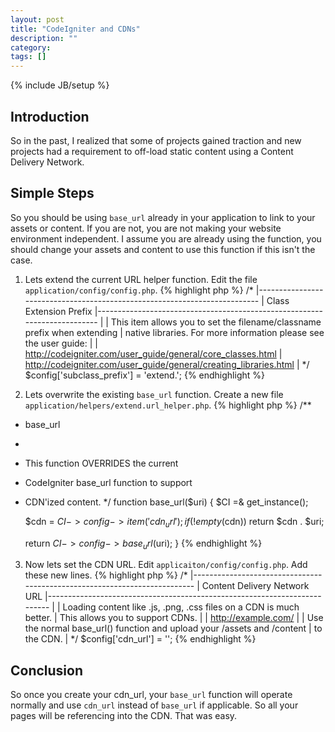 ```yaml
---
layout: post
title: "CodeIgniter and CDNs"
description: ""
category: 
tags: []
---
```

{% include JB/setup %}

## Introduction

So in the past, I realized that some of projects gained traction and new projects had a requirement to off-load static content using a Content Delivery Network.

## Simple Steps

So you should be using `base_url` already in your application to link to your assets or content. If you are not, you are not making your website environment independent. I assume you are already using the function, you should change your assets and content to use this function if this isn't the case.

1. Lets extend the current URL helper function. Edit the file `application/config/config.php`.
{% highlight php %}
/*
|--------------------------------------------------------------------------
| Class Extension Prefix
|--------------------------------------------------------------------------
|
| This item allows you to set the filename/classname prefix when extending
| native libraries.  For more information please see the user guide:
|
| http://codeigniter.com/user_guide/general/core_classes.html
| http://codeigniter.com/user_guide/general/creating_libraries.html
|
*/
$config['subclass_prefix'] = 'extend.';
{% endhighlight %}

2. Lets overwrite the existing `base_url` function. Create a new file `application/helpers/extend.url_helper.php`.
{% highlight php %}
/**
 * base_url
 *
 * This function OVERRIDES the current
 * CodeIgniter base_url function to support
 * CDN'ized content.
 */
function base_url($uri)
{
   $CI =& get_instance();

   $cdn = $CI->config->item('cdn_url');
   if (!empty($cdn))
      return $cdn . $uri;

   return $CI->config->base_url($uri);
}
{% endhighlight %}

3. Now lets set the CDN URL. Edit `applicaiton/config/config.php`. Add these new lines.
{% highlight php %}
/*
|--------------------------------------------------------------------------
| Content Delivery Network URL
|--------------------------------------------------------------------------
|
| Loading content like .js, .png, .css files on a CDN is much better. 
| This allows you to support CDNs.
|
|  http://example.com/
|
| Use the normal base_url() function and upload your /assets and /content
| to the CDN. 
|
*/
$config['cdn_url']   = '';
{% endhighlight %}

## Conclusion

So once you create your cdn_url, your `base_url` function will operate normally and use `cdn_url` instead of `base_url` if applicable. So all your pages will be referencing into the CDN. That was easy.
